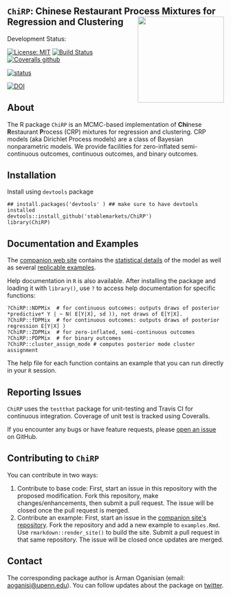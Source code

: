 ## `ChiRP`: Chinese Restaurant Process Mixtures for Regression and Clustering <a href="url"><img src="logo.png" align="right" height="200" width="200" ></a>

Development Status:

[![License: MIT](https://img.shields.io/badge/License-MIT-yellow.svg)](https://opensource.org/licenses/MIT)
[![Build Status](https://travis-ci.org/stablemarkets/ChiRP.svg?branch=master)](https://travis-ci.org/stablemarkets/ChiRP)
[![Coveralls github](https://img.shields.io/coveralls/github/stablemarkets/ChiRP.svg?style=popout)](https://coveralls.io/github/stablemarkets/ChiRP)

[![status](http://joss.theoj.org/papers/3b83a0a3f1220f97657a1075b78e480a/status.svg)](http://joss.theoj.org/papers/3b83a0a3f1220f97657a1075b78e480a)

[![DOI](https://zenodo.org/badge/168850653.svg)](https://zenodo.org/badge/latestdoi/168850653)


## About
The R package `ChiRP` is an MCMC-based implementation of **Chi**nese **R**estaurant **P**rocess (CRP) mixtures for regression and clustering. CRP models (aka Dirichlet Process models) are a class of Bayesian nonparametric models. We provide facilities for zero-inflated semi-continuous outcomes, continuous outcomes, and binary outcomes.

## Installation

Install using `devtools` package
```
## install.packages('devtools' ) ## make sure to have devtools installed 
devtools::install_github('stablemarkets/ChiRP')
library(ChiRP)
``` 

## Documentation and Examples
The [companion web site](https://stablemarkets.github.io/ChiRPsite/index.html) contains the [statistical details](https://stablemarkets.github.io/ChiRPsite/modeldesc.html) of the model as well as several [replicable examples](https://stablemarkets.github.io/ChiRPsite/examples.html). 

Help documentation in `R` is also available.  After installing the package and loading it with `library()`, use `?` to access help documentation for specific functions:
```
?ChiRP::NDPMix  # for continuous outcomes: outputs draws of posterior *predictive* Y | ~ N( E[Y|X], sd )), not draws of E[Y|X].
?ChiRP::fDPMix  # for continuous outcomes: outputs draws of posterior regression E[Y|X] )
?ChiRP::ZDPMix  # for zero-inflated, semi-continuous outcomes
?ChiRP::PDPMix  # for binary outcomes
?ChiRP::cluster_assign_mode # computes posterior mode cluster assignment
``` 
The help file for each function contains an example that you can run directly in your `R` session.

## Reporting Issues
`ChiRP` uses the `testthat` package for unit-testing and Travis CI for continuous integration. Coverage of unit test is tracked using Coveralls. 

If you encounter any bugs or have feature requests, please [open an issue](https://github.com/stablemarkets/ChiRP/issues) on GitHub.

## Contributing to `ChiRP`
You can contribute in two ways:

1. Contribute to base code: First, start an issue in this repository with the proposed modification. Fork this repository, make changes/enhancements, then submit a pull request. The issue will be closed once the pull request is merged.
2. Contribute an example: First, start an issue in the [companion site's repository](https://github.com/stablemarkets/ChiRPsite). Fork the repository and add a new example to `examples.Rmd`. Use `rmarkdown::render_site()` to build the site. Submit a pull request in that same repository. The issue will be closed once updates are merged.

## Contact
The corresponding package author is Arman Oganisian (email: aoganisi@upenn.edu). You can follow updates about the package on [twitter](https://twitter.com/StableMarkets).
